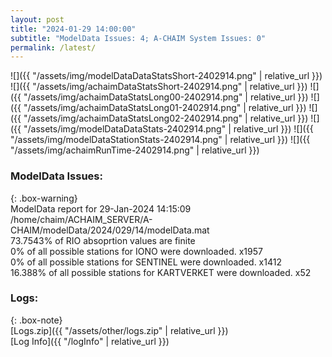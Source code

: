 ```yaml
---
layout: post
title: "2024-01-29 14:00:00"
subtitle: "ModelData Issues: 4; A-CHAIM System Issues: 0"
permalink: /latest/
---
```


![]({{ "/assets/img/modelDataDataStatsShort-2402914.png" | relative_url }})
![]({{ "/assets/img/achaimDataStatsShort-2402914.png" | relative_url }})
![]({{ "/assets/img/achaimDataStatsLong00-2402914.png" | relative_url }})
![]({{ "/assets/img/achaimDataStatsLong01-2402914.png" | relative_url }})
![]({{ "/assets/img/achaimDataStatsLong02-2402914.png" | relative_url }})
![]({{ "/assets/img/modelDataDataStats-2402914.png" | relative_url }})
![]({{ "/assets/img/modelDataStationStats-2402914.png" | relative_url }})
![]({{ "/assets/img/achaimRunTime-2402914.png" | relative_url }})


### ModelData Issues:  
  
{: .box-warning}  
 ModelData report for 29-Jan-2024 14:15:09   
 /home/chaim/ACHAIM_SERVER/A-CHAIM/modelData/2024/029/14/modelData.mat   
 73.7543% of RIO absoprtion values are finite   
 0% of all possible stations for IONO were downloaded. x1957   
 0% of all possible stations for SENTINEL were downloaded. x1412   
 16.388% of all possible stations for KARTVERKET were downloaded. x52   
  


### Logs:  
  
{: .box-note}  
[Logs.zip]({{ "/assets/other/logs.zip" | relative_url }})  
[Log Info]({{ "/logInfo" | relative_url }})  
